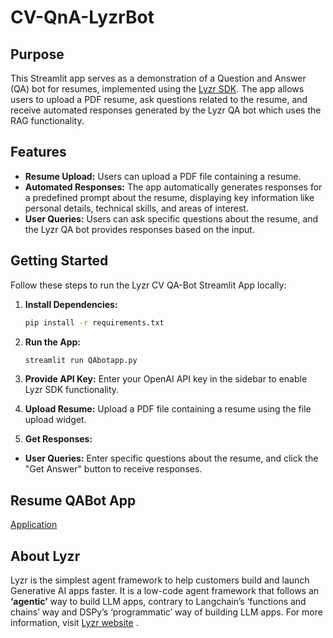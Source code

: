 # CV-QnA-LyzrBot

## Purpose

This Streamlit app serves as a demonstration of a Question and Answer (QA) bot for resumes, implemented using the [Lyzr SDK](https://www.lyzr.ai/). The app allows users to upload a PDF resume, ask questions related to the resume, and receive automated responses generated by the Lyzr QA bot which uses the RAG functionality.

## Features

- **Resume Upload:** Users can upload a PDF file containing a resume.
- **Automated Responses:** The app automatically generates responses for a predefined prompt about the resume, displaying key information like personal details, technical skills, and areas of interest.
- **User Queries:** Users can ask specific questions about the resume, and the Lyzr QA bot provides responses based on the input.

## Getting Started

Follow these steps to run the Lyzr CV QA-Bot Streamlit App locally:

1. **Install Dependencies:**
   ```bash
   pip install -r requirements.txt

2. **Run the App:**
    ```bash
    streamlit run QAbotapp.py

3. **Provide API Key:**
Enter your OpenAI API key in the sidebar to enable Lyzr SDK functionality.

4. **Upload Resume:**
Upload a PDF file containing a resume using the file upload widget.

5. **Get Responses:**

- **User Queries:** Enter specific questions about the resume, and click the "Get Answer" button to receive responses.

## Resume QABot App
[Application](https://cv-qna-lyzrbot-whtqgrrkamsp5xhnpyxnv2.streamlit.app/)

## About Lyzr
Lyzr is the simplest agent framework to help customers build and launch Generative AI apps faster. It is a low-code agent framework that follows an **‘agentic’** way to build LLM apps, contrary to Langchain’s ‘functions and chains’ way and DSPy’s ‘programmatic’ way of building LLM apps. For more information, visit [Lyzr website](https://www.lyzr.ai/) .
